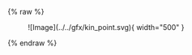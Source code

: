 {% raw %}

<figure markdown="span">
  ![Image](../../gfx/kin_point.svg){ width="500" }
</figure>

{% endraw %}